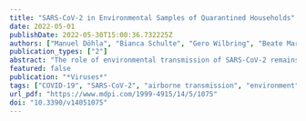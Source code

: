 ```yaml
---
title: "SARS-CoV-2 in Environmental Samples of Quarantined Households"
date: 2022-05-01
publishDate: 2022-05-30T15:00:36.732225Z
authors: ["Manuel Döhla", "Bianca Schulte", "Gero Wilbring", "Beate Mareike Kümmerer", "Christin Döhla", "Esther Sib", "Enrico Richter", "Patrick Frank Ottensmeyer", "Alexandra Haag", "Steffen Engelhart", "Anna Maria Eis-Hübinger", "Martin Exner", "Nico Tom Mutters", "Ricarda Maria Schmithausen", "Hendrik Streeck"]
publication_types: ["2"]
abstract: "The role of environmental transmission of SARS-CoV-2 remains unclear. Thus, the aim of this study was to investigate whether viral contamination of air, wastewater, and surfaces in quarantined households result in a higher risk for exposed persons. For this study, a source population of 21 households under quarantine conditions with at least one person who tested positive for SARS-CoV-2 RNA were randomly selected from a community in North Rhine-Westphalia in March 2020. All individuals living in these households participated in this study and provided throat swabs for analysis. Air and wastewater samples and surface swabs were obtained from each household and analysed using qRT-PCR. Positive swabs were further cultured to analyse for viral infectivity. Out of all the 43 tested adults, 26 (60.47%) tested positive using qRT-PCR. All 15 air samples were qRT-PCR-negative. In total, 10 out of 66 wastewater samples were positive for SARS-CoV-2 (15.15%) and 4 out of 119 surface samples (3.36%). No statistically significant correlation between qRT-PCR-positive environmental samples and the extent of the spread of infection between household members was observed. No infectious virus could be propagated under cell culture conditions. Taken together, our study demonstrates a low likelihood of transmission via surfaces. However, to definitively assess the importance of hygienic behavioural measures in the reduction of SARS-CoV-2 transmission, larger studies should be designed to determine the proportionate contribution of smear vs. droplet transmission."
featured: false
publication: "*Viruses*"
tags: ["COVID-19", "SARS-CoV-2", "airborne transmission", "environment", "quarantine", "smear infection"]
url_pdf: "https://www.mdpi.com/1999-4915/14/5/1075"
doi: "10.3390/v14051075"
---
```


